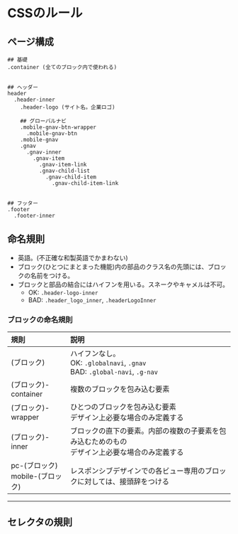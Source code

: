 # CSSのルール

## ページ構成

```
## 基礎
.container (全てのブロック内で使われる)


## ヘッダー
header 
  .header-inner
    .header-logo (サイト名。企業ロゴ)

    ## グローバルナビ
    .mobile-gnav-btn-wrapper
      .mobile-gnav-btn
    .mobile-gnav
    .gnav
      .gnav-inner
        .gnav-item
          .gnav-item-link
          .gnav-child-list
            .gnav-child-item
              .gnav-child-item-link


## フッター
.footer
  .footer-inner

```

## 命名規則
- 英語。(不正確な和製英語でかまわない)
- ブロック(ひとつにまとまった機能)内の部品のクラス名の先頭には、ブロックの名前をつける。
- ブロックと部品の結合にはハイフンを用いる。スネークやキャメルは不可。
    - OK: `.header-logo-inner`
    - BAD: `.header_logo_inner`, `.headerLogoInner`

### ブロックの命名規則
|規則|説明|
|:--|:--|
|(ブロック)           |ハイフンなし。<br>OK: `.globalnavi`, `.gnav`<br>BAD: `.global-navi`, `.g-nav`|
|(ブロック)-container |複数のブロックを包み込む要素|
|(ブロック)-wrapper   |ひとつのブロックを包み込む要素<br>デザイン上必要な場合のみ定義する|
|(ブロック)-inner     |ブロックの直下の要素。内部の複数の子要素を包み込むためのもの<br>デザイン上必要な場合のみ定義する|
|pc-(ブロック)<br>mobile-(ブロック)|レスポンシブデザインでの各ビュー専用のブロックに対しては、接頭辞をつける|

- - - - - - - - - - - - - - - - - - -
## セレクタの規則